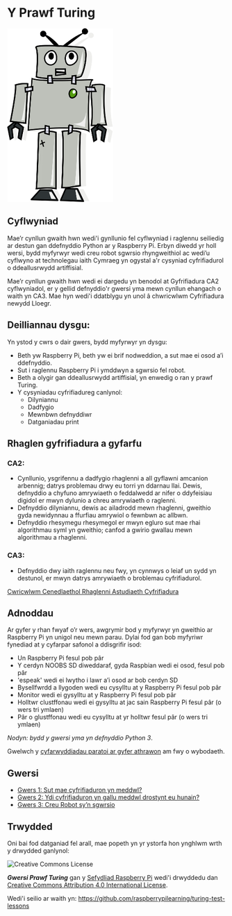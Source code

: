 # Y Prawf Turing

![](robot.png)

## Cyflwyniad

Mae’r cynllun gwaith hwn wedi'i gynllunio fel cyflwyniad i raglennu seiliedig ar destun gan ddefnyddio Python ar y Raspberry Pi. Erbyn diwedd yr holl wersi, bydd myfyrwyr wedi creu robot sgwrsio rhyngweithiol ac wedi’u cyflwyno at technolegau iaith Cymraeg yn ogystal a'r cysyniad cyfrifiadurol o ddeallusrwydd artiffisial. 

Mae’r cynllun gwaith hwn wedi ei dargedu yn benodol at Gyfrifiadura CA2 cyflwyniadol, er y gellid defnyddio'r gwersi yma mewn cynllun ehangach o waith yn CA3. Mae hyn wedi'i ddatblygu yn unol â chwricwlwm Cyfrifiadura newydd Lloegr.

## Deilliannau dysgu:

Yn ystod y cwrs o dair gwers, bydd myfyrwyr yn dysgu:

- Beth yw Raspberry Pi, beth yw ei brif nodweddion, a sut mae ei osod a’i ddefnyddio.
- Sut i raglennu Raspberry Pi i ymddwyn a sgwrsio fel robot.
- Beth a olygir gan ddeallusrwydd artiffisial, yn enwedig o ran y prawf Turing. 
- Y cysyniadau cyfrifiadureg canlynol:
	- Dilyniannu
	- Dadfygio
	- Mewnbwn defnyddiwr 
	- Datganiadau print


## Rhaglen gyfrifiadura a gyfarfu

### CA2:

- Cynllunio, ysgrifennu a dadfygio rhaglenni a all gyflawni amcanion arbennig; datrys problemau drwy eu torri yn ddarnau llai. Dewis, defnyddio a chyfuno amrywiaeth o feddalwedd ar nifer o ddyfeisiau digidol er mwyn dylunio a chreu amrywiaeth o raglenni. 
- Defnyddio dilyniannu, dewis ac ailadrodd mewn rhaglenni, gweithio gyda newidynnau a ffurfiau amrywiol o fewnbwn ac allbwn.
- Defnyddio rhesymegu rhesymegol er mwyn egluro sut mae rhai algorithmau syml yn gweithio; canfod a gwirio gwallau mewn algorithmau a rhaglenni. 

### CA3:

- Defnyddio dwy iaith raglennu neu fwy, yn cynnwys o leiaf un sydd yn destunol, er mwyn datrys amrywiaeth o broblemau cyfrifiadurol.

[Cwricwlwm Cenedlaethol Rhaglenni Astudiaeth Cyfrifiadura](https://www.gov.uk/government/publications/national-curriculum-in-england-computing-programmes-of-study/national-curriculum-in-england-computing-programmes-of-study#key-stage-3)

## Adnoddau

Ar gyfer y rhan fwyaf o’r wers, awgrymir bod y myfyrwyr yn gweithio ar Raspberry Pi yn unigol neu mewn parau. Dylai fod gan bob myfyriwr fynediad at y cyfarpar safonol a ddisgrifir isod:
- Un Raspberry Pi fesul pob pâr 
- Y cerdyn NOOBS SD diweddaraf, gyda Raspbian wedi ei osod, fesul pob pâr 
- 'espeak' wedi ei lwytho i lawr a’i osod ar bob cerdyn SD
- Bysellfwrdd a llygoden wedi eu cysylltu at y Raspberry Pi fesul pob pâr 
- Monitor wedi ei gysylltu at y Raspberry Pi fesul pob pâr 
- Holltwr clustffonau wedi ei gysylltu at jac sain Raspberry Pi fesul pâr (o wers tri ymlaen)
- Pâr o glustffonau wedi eu cysylltu at yr holltwr fesul pâr (o wers tri ymlaen)

*Nodyn: bydd y gwersi yma yn defnyddio Python 3*.

Gwelwch y [cyfarwyddiadau paratoi ar gyfer athrawon](teacher-instructions.md) am fwy o wybodaeth.

## Gwersi

- [Gwers 1: Sut mae cyfrifiaduron yn meddwl?](Lesson-1/lesson-plan-1.md)
- [Gwers 2: Ydi cyfrifiaduron yn gallu meddwl drostynt eu hunain?](Lesson-2/lesson-plan-2.md)
- [Gwers 3: Creu Robot sy’n sgwrsio](Lesson-3/lesson-plan-3.md)

## Trwydded

Oni bai fod datganiad fel arall, mae popeth yn yr ystorfa hon ynghlwm wrth y drwydded ganlynol:

![Creative Commons License](http://i.creativecommons.org/l/by-sa/4.0/88x31.png)

***Gwersi Prawf Turing*** gan y [Sefydliad Raspberry Pi](http://raspberrypi.org) wedi'i drwyddedu dan [Creative Commons Attribution 4.0 International License](http://creativecommons.org/licenses/by-sa/4.0/).

Wedi'i seilio ar waith yn: https://github.com/raspberrypilearning/turing-test-lessons
